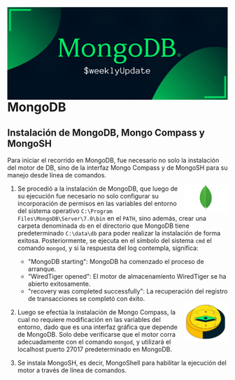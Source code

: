 <img align="right" alt="Logo MongoDB GIF" src="https://github.com/JessBasile/MongoDB/raw/main/imagenes/mongo_db.gif">

# MongoDB

## Instalación de MongoDB, Mongo Compass y MongoSH

Para iniciar el recorrido en MongoDB, fue necesario no solo la instalación del motor de DB, sino de la interfaz Mongo Compass y de MongoSH para su manejo desde línea de comandos.

<img align="right" alt="Logo MongoDB" width="100" src="https://github.com/JessBasile/MongoDB/raw/main/imagenes/logo_mongodb.jpg">

1. Se procedió a la instalación de MongoDB, que luego de su ejecución fue necesario no solo configurar su incorporación de permisos en las variables del entorno del sistema operativo `C:\Program Files\MongoDB\Server\7.0\bin` en el `PATH`, sino además, crear una carpeta denominada `db` en el directorio que MongoDB tiene predeterminado `C:\data\db` para poder realizar la instalación de forma exitosa. Posteriormente, se ejecuta en el símbolo del sistema `cmd` el comando `mongod`, y si la respuesta del log contempla, significa:
   + "MongoDB starting": MongoDB ha comenzado el proceso de arranque.
   + "WiredTiger opened": El motor de almacenamiento WiredTiger se ha abierto exitosamente.
   + "recovery was completed successfully": La recuperación del registro de transacciones se completó con éxito.

   <img align="right" alt="Logo Compass" width="100" src="https://github.com/JessBasile/MongoDB/raw/main/imagenes/compass.png">

2. Luego se efectúa la instalación de Mongo Compass, la cual no requiere modificación en las variables del entorno, dado que es una interfaz gráfica que depende de MongoDB. Solo debe verificarse que el motor corra adecuadamente con el comando `mongod`, y utilizará el localhost puerto 27017 predeterminado en MongoDB.

3. Se instala MongoSH, es decir, MongoShell para habilitar la ejecución del motor a través de línea de comandos.

